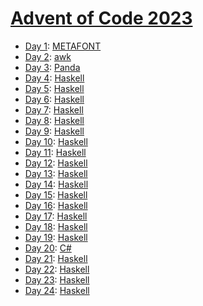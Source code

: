 # [Advent of Code 2023](https://adventofcode.com/2023/)

  * [Day 1](day01/README.md): [METAFONT](https://en.wikipedia.org/wiki/Metafont)
  * [Day 2](day02/README.md): [awk](https://en.wikipedia.org/wiki/AWK)
  * [Day 3](day03/README.md): [Panda](https://github.com/panda-lang/panda)
  * [Day 4](day04/README.md): [Haskell](https://en.wikipedia.org/wiki/Haskell)
  * [Day 5](day05/README.md): [Haskell](https://en.wikipedia.org/wiki/Haskell)
  * [Day 6](day06/README.md): [Haskell](https://en.wikipedia.org/wiki/Haskell)
  * [Day 7](day07/README.md): [Haskell](https://en.wikipedia.org/wiki/Haskell)
  * [Day 8](day08/README.md): [Haskell](https://en.wikipedia.org/wiki/Haskell)
  * [Day 9](day09/README.md): [Haskell](https://en.wikipedia.org/wiki/Haskell)
  * [Day 10](day10/README.md): [Haskell](https://en.wikipedia.org/wiki/Haskell)
  * [Day 11](day11/README.md): [Haskell](https://en.wikipedia.org/wiki/Haskell)
  * [Day 12](day12/README.md): [Haskell](https://en.wikipedia.org/wiki/Haskell)
  * [Day 13](day13/README.md): [Haskell](https://en.wikipedia.org/wiki/Haskell)
  * [Day 14](day14/README.md): [Haskell](https://en.wikipedia.org/wiki/Haskell)
  * [Day 15](day15/README.md): [Haskell](https://en.wikipedia.org/wiki/Haskell)
  * [Day 16](day16/README.md): [Haskell](https://en.wikipedia.org/wiki/Haskell)
  * [Day 17](day17/README.md): [Haskell](https://en.wikipedia.org/wiki/Haskell)
  * [Day 18](day18/README.md): [Haskell](https://en.wikipedia.org/wiki/Haskell)
  * [Day 19](day19/README.md): [Haskell](https://en.wikipedia.org/wiki/Haskell)
  * [Day 20](day20/README.md): [C#](https://en.wikipedia.org/wiki/C_Sharp_(programming_language))
  * [Day 21](day21/README.md): [Haskell](https://en.wikipedia.org/wiki/Haskell)
  * [Day 22](day22/README.md): [Haskell](https://en.wikipedia.org/wiki/Haskell)
  * [Day 23](day23/README.md): [Haskell](https://en.wikipedia.org/wiki/Haskell)
  * [Day 24](day24/README.md): [Haskell](https://en.wikipedia.org/wiki/Haskell)
